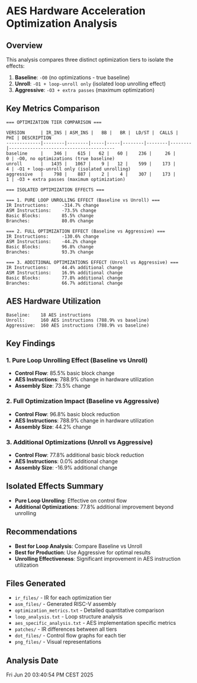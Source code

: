 # AES Hardware Acceleration Optimization Analysis

## Overview
This analysis compares three distinct optimization tiers to isolate the effects:

1. **Baseline**: `-O0` (no optimizations - true baseline)
2. **Unroll**: `-O1 + loop-unroll only` (isolated loop unrolling effect)
3. **Aggressive**: `-O3 + extra passes` (maximum optimization)

## Key Metrics Comparison
```
=== OPTIMIZATION TIER COMPARISON ===

VERSION      | IR_INS | ASM_INS |   BB |   BR |  LD/ST |  CALLS |    PHI | DESCRIPTION
-------------|--------|--------|-----|-----|--------|--------|--------|----------------------------------------
baseline     |    346 |    615 |   62 |   60 |    236 |     26 |      0 | -O0, no optimizations (true baseline)
unroll       |   1435 |   1067 |    9 |   12 |    599 |    173 |      4 | -O1 + loop-unroll only (isolated unrolling)
aggressive   |    798 |    887 |    2 |    4 |    307 |    173 |      1 | -O3 + extra passes (maximum optimization)

=== ISOLATED OPTIMIZATION EFFECTS ===

=== 1. PURE LOOP UNROLLING EFFECT (Baseline vs Unroll) ===
IR Instructions:     -314.7% change
ASM Instructions:    -73.5% change
Basic Blocks:        85.5% change
Branches:            80.0% change

=== 2. FULL OPTIMIZATION EFFECT (Baseline vs Aggressive) ===
IR Instructions:     -130.6% change
ASM Instructions:    -44.2% change
Basic Blocks:        96.8% change
Branches:            93.3% change

=== 3. ADDITIONAL OPTIMIZATIONS EFFECT (Unroll vs Aggressive) ===
IR Instructions:     44.4% additional change
ASM Instructions:    16.9% additional change
Basic Blocks:        77.8% additional change
Branches:            66.7% additional change
```

## AES Hardware Utilization
```
Baseline:    18 AES instructions
Unroll:      160 AES instructions (788.9% vs baseline)
Aggressive:  160 AES instructions (788.9% vs baseline)
```

## Key Findings

### 1. Pure Loop Unrolling Effect (Baseline vs Unroll)
- **Control Flow**: 85.5% basic block change
- **AES Instructions**: 788.9% change in hardware utilization
- **Assembly Size**: 73.5% change

### 2. Full Optimization Impact (Baseline vs Aggressive)
- **Control Flow**: 96.8% basic block reduction
- **AES Instructions**: 788.9% change in hardware utilization
- **Assembly Size**: 44.2% change

### 3. Additional Optimizations (Unroll vs Aggressive)
- **Control Flow**: 77.8% additional basic block reduction
- **AES Instructions**: 0.0% additional change
- **Assembly Size**: -16.9% additional change

## Isolated Effects Summary
- **Pure Loop Unrolling**: Effective on control flow
- **Additional Optimizations**: 77.8% additional improvement beyond unrolling

## Recommendations
- **Best for Loop Analysis**: Compare Baseline vs Unroll
- **Best for Production**: Use Aggressive for optimal results
- **Unrolling Effectiveness**: Significant improvement in AES instruction utilization

## Files Generated
- `ir_files/` - IR for each optimization tier
- `asm_files/` - Generated RISC-V assembly
- `optimization_metrics.txt` - Detailed quantitative comparison
- `loop_analysis.txt` - Loop structure analysis
- `aes_specific_analysis.txt` - AES implementation specific metrics
- `patches/` - IR differences between all tiers
- `dot_files/` - Control flow graphs for each tier
- `png_files/` - Visual representations

## Analysis Date
Fri Jun 20 03:40:54 PM CEST 2025
